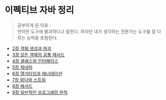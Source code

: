 # 이펙티브 자바 정리

> 공부하게 된 이유 :  
언어란 도구에 불과하다고 말한다. 하지만 내가 생각하는 전문가는 도구를 잘 다루는 능력을 포함한다.
>
- [2장 객체 생성과 파괴](https://github.com/dyparkkk/TIL/blob/main/book/이펙티브_자바/Ch02.md)
- [3장 모든 객체의 공통 메서드](https://github.com/dyparkkk/TIL/blob/main/book/이펙티브_자바/Ch03.md)
- [4장 클래스와 인터페이스](https://github.com/dyparkkk/TIL/blob/main/book/이펙티브_자바/Ch04.md)
- [5장 제네릭](https://github.com/dyparkkk/TIL/blob/main/book/이펙티브_자바/Ch05.md)
- [6장 열거타입과 애너테이션](https://github.com/dyparkkk/TIL/blob/main/book/이펙티브_자바/Ch06.md)
- [7장 람다와 스트림](https://github.com/dyparkkk/TIL/blob/main/book/이펙티브_자바/Ch07.md)
- [8장 메서드](https://github.com/dyparkkk/TIL/blob/main/book/이펙티브_자바/Ch08.md)
- [9장 일반적인 프로그래밍 원칙](https://github.com/dyparkkk/TIL/blob/main/book/이펙티브_자바/Ch09.md)